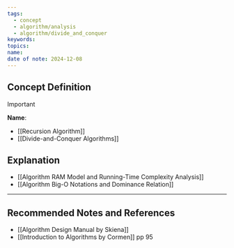 ```yaml
---
tags:
  - concept
  - algorithm/analysis
  - algorithm/divide_and_conquer
keywords: 
topics: 
name: 
date of note: 2024-12-08
---
```


## Concept Definition

>[!important]
>**Name**: 


- [[Recursion Algorithm]]
- [[Divide-and-Conquer Algorithms]]

## Explanation

- [[Algorithm RAM Model and Running-Time Complexity Analysis]]
- [[Algorithm Big-O Notations and Dominance Relation]]



-----------
##  Recommended Notes and References



- [[Algorithm Design Manual by Skiena]]
- [[Introduction to Algorithms by Cormen]] pp 95